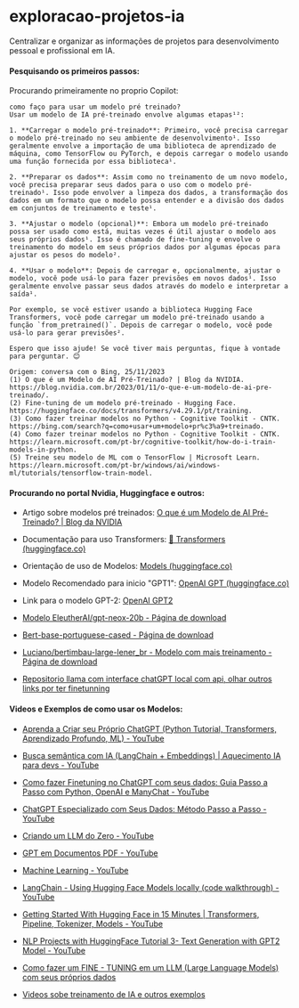 # exploracao-projetos-ia

Centralizar e organizar as informações de projetos para desenvolvimento pessoal e profissional em IA.



#### Pesquisando os primeiros passos:

Procurando primeiramente no proprio Copilot:


```
como faço para usar um modelo pré treinado?
Usar um modelo de IA pré-treinado envolve algumas etapas¹²:

1. **Carregar o modelo pré-treinado**: Primeiro, você precisa carregar o modelo pré-treinado no seu ambiente de desenvolvimento¹. Isso geralmente envolve a importação de uma biblioteca de aprendizado de máquina, como TensorFlow ou PyTorch, e depois carregar o modelo usando uma função fornecida por essa biblioteca¹.

2. **Preparar os dados**: Assim como no treinamento de um novo modelo, você precisa preparar seus dados para o uso com o modelo pré-treinado¹. Isso pode envolver a limpeza dos dados, a transformação dos dados em um formato que o modelo possa entender e a divisão dos dados em conjuntos de treinamento e teste¹.

3. **Ajustar o modelo (opcional)**: Embora um modelo pré-treinado possa ser usado como está, muitas vezes é útil ajustar o modelo aos seus próprios dados¹. Isso é chamado de fine-tuning e envolve o treinamento do modelo em seus próprios dados por algumas épocas para ajustar os pesos do modelo².

4. **Usar o modelo**: Depois de carregar e, opcionalmente, ajustar o modelo, você pode usá-lo para fazer previsões em novos dados¹. Isso geralmente envolve passar seus dados através do modelo e interpretar a saída¹.

Por exemplo, se você estiver usando a biblioteca Hugging Face Transformers, você pode carregar um modelo pré-treinado usando a função `from_pretrained()`. Depois de carregar o modelo, você pode usá-lo para gerar previsões².

Espero que isso ajude! Se você tiver mais perguntas, fique à vontade para perguntar. 😊

Origem: conversa com o Bing, 25/11/2023
(1) O que é um Modelo de AI Pré-Treinado? | Blog da NVIDIA. https://blog.nvidia.com.br/2023/01/11/o-que-e-um-modelo-de-ai-pre-treinado/.
(2) Fine-tuning de um modelo pré-treinado - Hugging Face. https://huggingface.co/docs/transformers/v4.29.1/pt/training.
(3) Como fazer treinar modelos no Python - Cognitive Toolkit - CNTK. https://bing.com/search?q=como+usar+um+modelo+pr%c3%a9+treinado.
(4) Como fazer treinar modelos no Python - Cognitive Toolkit - CNTK. https://learn.microsoft.com/pt-br/cognitive-toolkit/how-do-i-train-models-in-python.
(5) Treine seu modelo de ML com o TensorFlow | Microsoft Learn. https://learn.microsoft.com/pt-br/windows/ai/windows-ml/tutorials/tensorflow-train-model.
```

#### Procurando no portal Nvidia, Huggingface e outros:

- Artigo sobre modelos pré treinados: [O que é um Modelo de AI Pré-Treinado? | Blog da NVIDIA](https://blog.nvidia.com.br/2023/01/11/o-que-e-um-modelo-de-ai-pre-treinado/)

- Documentação para uso Transformers: [🤗 Transformers (huggingface.co)](https://huggingface.co/docs/transformers/v4.29.1/pt/index)

- Orientação de uso de Modelos: [Models (huggingface.co)](https://huggingface.co/docs/transformers/main/en/main_classes/model)

- Modelo Recomendado para inicio "GPT1": [OpenAI GPT (huggingface.co)](https://huggingface.co/docs/transformers/main/en/model_doc/openai-gpt)

- Link para o modelo GPT-2: [OpenAI GPT2](https://huggingface.co/docs/transformers/main/en/model_doc/gpt2)

- [Modelo EleutherAI/gpt-neox-20b - Página de download](https://huggingface.co/EleutherAI/gpt-neox-20b/tree/main)

- [Bert-base-portuguese-cased - Página de download](https://huggingface.co/neuralmind/bert-base-portuguese-cased/tree/main)
- [Luciano/bertimbau-large-lener_br - Modelo com mais treinamento - Página de download](https://huggingface.co/Luciano/bertimbau-large-lener_br)
- [Repositorio llama com interface chatGPT local com api, olhar outros links por ter finetunning](https://github.com/getumbrel/llama-gpt)
  

#### Videos e Exemplos de como usar os Modelos:

- [Aprenda a Criar seu Próprio ChatGPT (Python Tutorial, Transformers, Aprendizado Profundo, ML) - YouTube](https://www.youtube.com/watch?v=ou5o9E9TTe8&list=RDCMUCdbMvobipjxi6gdr3L1PBrQ&start_radio=1)

- [Busca semântica com IA (LangChain + Embeddings) | Aquecimento IA para devs - YouTube](https://www.youtube.com/live/1pFb0AOLpYo?si=Lk62SwZNU1K1cROc&t=686)

- [Como fazer Finetuning no ChatGPT com seus dados: Guia Passo a Passo com Python, OpenAI e ManyChat - YouTube](https://www.youtube.com/watch?v=fOYZJdwkrIQ)

- [ChatGPT Especializado com Seus Dados: Método Passo a Passo - YouTube](https://www.youtube.com/watch?v=blI7CFd0wIo)

- [Criando um LLM do Zero - YouTube](https://www.youtube.com/watch?v=LphBQB1amrw)

- [GPT em Documentos PDF - YouTube](https://www.youtube.com/watch?v=0xqh9Wfi4hw)

- [Machine Learning - YouTube](https://www.youtube.com/playlist?list=PLHOXda0lrZWOeaGC4uB6vbW4iMVRwxo9S)

- [LangChain - Using Hugging Face Models locally (code walkthrough) - YouTube](https://www.youtube.com/watch?v=Kn7SX2Mx_Jk)

- [Getting Started With Hugging Face in 15 Minutes | Transformers, Pipeline, Tokenizer, Models - YouTube](https://www.youtube.com/watch?v=QEaBAZQCtwE)

- [NLP Projects with HuggingFace Tutorial 3- Text Generation with GPT2 Model - YouTube](https://www.youtube.com/watch?v=7O5ZKtJ99lc)
 
- [Como fazer um FINE - TUNING em um LLM (Large Language Models) com seus próprios dados](https://www.youtube.com/watch?v=Q0rh6O35djI)

- [Videos sobe treinamento de IA e outros exemplos](https://www.youtube.com/@Prof.FabioSantos/videos)

